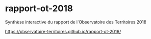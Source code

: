 # rapport-ot-2018

Synthèse interactive du rapport de l'Observatoire des Territoires 2018

https://observatoire-territoires.github.io/rapport-ot-2018/
